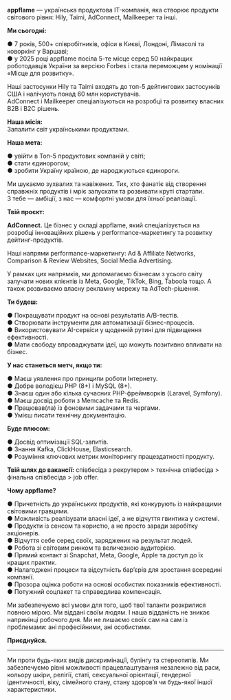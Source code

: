 **appflame** — українська продуктова IT-компанія, яка створює продукти
світового рівня: Hily, Taimi, AdConnect, Mailkeeper та інші.

  
**Ми сьогодні:**  
  
● 7 років, 500+ співробітників, офіси в Києві, Лондоні, Лімасолі та коворкінг
у Варшаві;  
● у 2025 році appflame посіла 5-те місце серед 50 найкращих роботодавців
України за версією Forbes і стала переможцем у номінації «Місце для розвитку».

Наші застосунки Hily та Taimi входять до топ-5 дейтингових застосунків США і
налічують понад 60 млн користувачів.  
AdConnect і Mailkeeper спеціалізуються на розробці та розвитку власних B2B і
B2C рішень.

  
**Наша місія:**  
Запалити світ українськими продуктами.

  
**Наша мета:**  
  
● увійти в Топ-5 продуктових компаній у світі;  
● стати єдинорогом;  
● зробити Україну країною, де народжуються єдинороги.

Ми шукаємо зухвалих та навіжених. Тих, хто фанатіє від створення справжніх
продуктів і мріє запускати та розвивати круті стартапи.  
З тебе — амбіції, з нас — комфортні умови для їхньої реалізації.

  
**Твій проєкт:**  
  
**AdConnect.** Це бізнес у складі appflame, який спеціалізується на розробці
інноваційних рішень у performance-маркетингу та розвитку дейтинг-продуктів.

Наші напрями performance-маркетингу: Ad & Affiliate Networks, Comparison &
Review Websites, Social Media Advertising.

У рамках цих напрямків, ми допомагаємо бізнесам з усього світу залучати нових
клієнтів із Meta, Google, TikTok, Bing, Taboola тощо. А також розвиваємо
власну рекламну мережу та AdTech-рішення.

  
**Ти будеш:**  
  
● Покращувати продукт на основі результатів A/B-тестів.  
● Створювати інструменти для автоматизації бізнес-процесів.  
● Використовувати AI-сервіси у щоденній рутині для підвищення ефективності.  
● Мати свободу впроваджувати ідеї, що можуть позитивно впливати на бізнес.

  
**У нас станеться метч, якщо ти:**  
  
● Маєш уявлення про принципи роботи Інтернету.  
● Добре володієш PHP (8+) і MySQL (8+).  
● Знаєш один або кілька сучасних PHP-фреймворків (Laravel, Symfony).  
● Маєш досвід роботи з Memcache та Redis.  
● Працював(ла) із фоновими задачами та чергами.  
● Умієш писати технічну документацію.

  
**Буде плюсом:**  
  
● Досвід оптимізації SQL-запитів.  
● Знання Kafka, ClickHouse, Elasticsearch.  
● Розуміння ключових метрик моніторингу працездатності продукту.

**Твій шлях до вакансії:** співбесіда з рекрутером > технічна співбесіда >
фінальна співбесіда > job offer.

  
**Чому appflame?**  
  
● Причетність до українських продуктів, які конкурують із найкращими світовими
гравцями.  
● Можливість реалізувати власні ідеї, а не відчуття гвинтика у системі.  
● Продукти із сенсом та користю, а не просто заради заробітку акціонерів.  
● Відчуття себе серед своїх, заряджених на результат людей.  
● Робота зі світовим ринком та величезною аудиторією.  
● Прямий контакт зі Snapchat, Meta, Google, Apple та доступ до їх кращих
практик.  
● Налагоджені процеси та відсутність бар’єрів для зростання всередині
компанії.  
● Прозора оцінка роботи на основі особистих показників ефективності.  
● Потужний соцпакет та справедлива компенсація.

Ми забезпечуємо всі умови для того, щоб твої таланти розкрилися повною мірою.
Ми віддані своїм людям. І наша відданість не зникає наприкінці робочого дня.
Ми не лишаємо своїх сам на сам із проблемами: ані професійними, ані
особистими.

**Приєднуйся.**

__________

Ми проти будь-яких видів дискримінації, булінгу та стереотипів. Ми
забезпечуємо рівні можливості працевлаштування незалежно від раси, кольору
шкіри, релігії, статі, сексуальної орієнтації, гендерної ідентичності, віку,
сімейного стану, стану здоров’я чи будь-якої іншої характеристики.